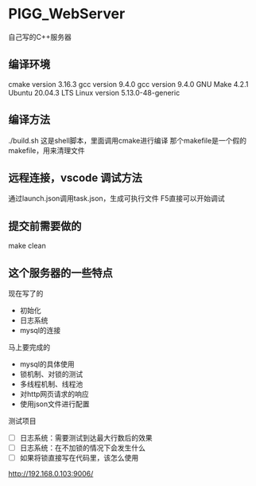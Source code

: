 # PIGG_WebServer
自己写的C++服务器


## 编译环境
cmake version 3.16.3
gcc version 9.4.0
gcc version 9.4.0
GNU Make 4.2.1
Ubuntu 20.04.3 LTS
Linux version 5.13.0-48-generic


## 编译方法
./build.sh  这是shell脚本，里面调用cmake进行编译
那个makefile是一个假的makefile，用来清理文件

## 远程连接，vscode 调试方法
通过launch.json调用task.json，生成可执行文件
F5直接可以开始调试

## 提交前需要做的
make clean

## 这个服务器的一些特点
现在写了的
+ 初始化
+ 日志系统
+ mysql的连接

马上要完成的
+ mysql的具体使用
+ 锁机制、对锁的测试
+ 多线程机制、线程池
+ 对http网页请求的响应
+ 使用json文件进行配置

测试项目
+ [ ] 日志系统：需要测试到达最大行数后的效果
+ [ ] 日志系统：在不加锁的情况下会发生什么
+ [ ] 如果将锁直接写在代码里，该怎么使用

http://192.168.0.103:9006/